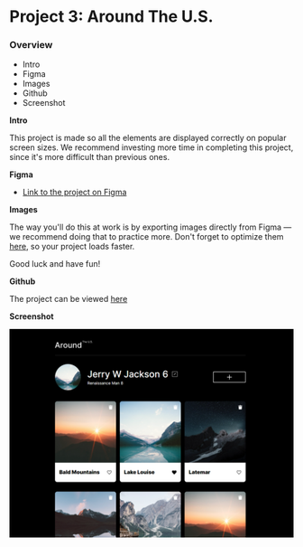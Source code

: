 # Project 3: Around The U.S.

### Overview

- Intro
- Figma
- Images
- Github
- Screenshot

**Intro**

This project is made so all the elements are displayed correctly on popular screen sizes. We recommend investing more time in completing this project, since it's more difficult than previous ones.

**Figma**

- [Link to the project on Figma](https://www.figma.com/file/ii4xxsJ0ghevUOcssTlHZv/Sprint-3%3A-Around-the-US?node-id=0%3A1)

**Images**

The way you'll do this at work is by exporting images directly from Figma — we recommend doing that to practice more. Don't forget to optimize them [here](https://tinypng.com/), so your project loads faster.

Good luck and have fun!

**Github**

The project can be viewed [here](https://jerrywjackson.github.io/se_project_aroundtheus/)

**Screenshot**

![Screenshot of page](./src/images/se_around-the-us-landing.png)
